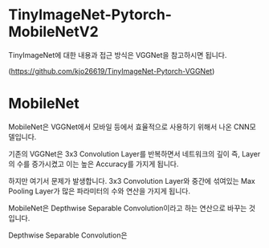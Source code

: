 # TinyImageNet-Pytorch-MobileNetV2

TinyImageNet에 대한 내용과 접근 방식은 VGGNet을 참고하시면 됩니다.

(https://github.com/kjo26619/TinyImageNet-Pytorch-VGGNet)

# MobileNet

MobileNet은 VGGNet에서 모바일 등에서 효율적으로 사용하기 위해서 나온 CNN모델입니다.

기존의 VGGNet은 3x3 Convolution Layer를 반복하면서 네트워크의 깊이 즉, Layer의 수를 증가시켰고 이는 높은 Accuracy를 가지게 됩니다.

하지만 여기서 문제가 발생합니다. 3x3 Convolution Layer와 중간에 섞여있는 Max Pooling Layer가 많은 파라미터의 수와 연산을 가지게 됩니다.

MobileNet은 Depthwise Separable Convolution이라고 하는 연산으로 바꾸는 것입니다.

Depthwise Separable Convolution은 
